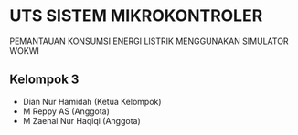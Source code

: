 # UTS SISTEM MIKROKONTROLER
PEMANTAUAN KONSUMSI ENERGI LISTRIK MENGGUNAKAN SIMULATOR WOKWI

## Kelompok 3
- Dian Nur Hamidah      (Ketua Kelompok)
- M Reppy AS            (Anggota)
- M Zaenal Nur Haqiqi   (Anggota)
